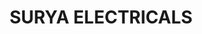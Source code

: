 ---
title: "SURYA ELECTRICALS"
url: /vadapuram-po-mampad-malappuram/surya-electricals/
shop: Elektrisch
---